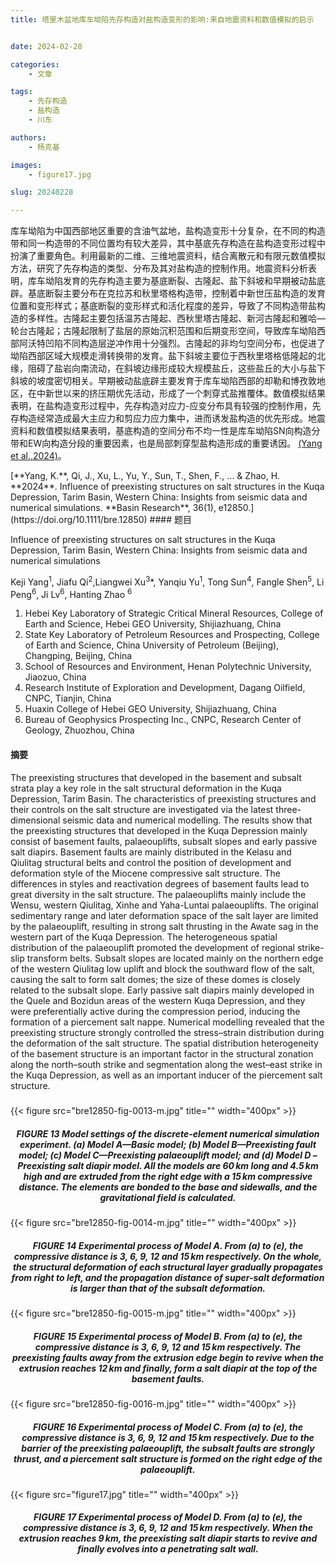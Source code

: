 ```yaml
---
title: 塔里木盆地库车坳陷先存构造对盐构造变形的影响:来自地震资料和数值模拟的启示


date: 2024-02-28

categories:
    - 文章

tags:
    - 先存构造
    - 盐构造
    - 川东

authors:
    - 杨克基

images:
    - figure17.jpg

slug: 20240228

---
```


库车坳陷为中国西部地区重要的含油气盆地，盐构造变形十分复杂，在不同的构造带和同一构造带的不同位置均有较大差异，其中基底先存构造在盐构造变形过程中扮演了重要角色。利用最新的二维、三维地震资料，结合离散元和有限元数值模拟方法，研究了先存构造的类型、分布及其对盐构造的控制作用。地震资料分析表明，库车坳陷发育的先存构造主要为基底断裂、古隆起、盐下斜坡和早期被动盐底辟。基底断裂主要分布在克拉苏和秋里塔格构造带，控制着中新世压盐构造的发育位置和变形样式；基底断裂的变形样式和活化程度的差异，导致了不同构造带盐构造的多样性。古隆起主要包括温苏古隆起、西秋里塔古隆起、新河古隆起和雅哈—轮台古隆起；古隆起限制了盐层的原始沉积范围和后期变形空间，导致库车坳陷西部阿沃特凹陷不同构造层逆冲作用十分强烈。古隆起的非均匀空间分布，也促进了坳陷西部区域大规模走滑转换带的发育。盐下斜坡主要位于西秋里塔格低隆起的北缘，阻碍了盐岩向南流动，在斜坡边缘形成较大规模盐丘，这些盐丘的大小与盐下斜坡的坡度密切相关。早期被动盐底辟主要发育于库车坳陷西部的却勒和博孜敦地区，在中新世以来的挤压期优先活动，形成了一个刺穿式盐推覆体。数值模拟结果表明，在盐构造变形过程中，先存构造对应力-应变分布具有较强的控制作用，先存构造经常造成最大主应力和剪应力应力集中，进而诱发盐构造的优先形成。地震资料和数值模拟结果表明，基底构造的空间分布不均一性是库车坳陷SN向构造分带和EW向构造分段的重要因素，也是局部刺穿型盐构造形成的重要诱因。 [(Yang et al.,2024)](#refer-yang2024)。



<div id="refer-yang2024"></div>[**Yang, K.**, Qi, J., Xu, L., Yu, Y., Sun, T., Shen, F., ... & Zhao, H. **2024**. Influence of preexisting structures on salt structures in the Kuqa Depression, Tarim Basin, Western China: Insights from seismic data and numerical simulations. **Basin Research**, 36(1), e12850.](https://doi.org/10.1111/bre.12850)
#### 题目

Influence of preexisting structures on salt structures in the Kuqa Depression, Tarim Basin, Western China: Insights from seismic data and numerical simulations

Keji Yang<sup>1</sup>, Jiafu Qi<sup>2</sup>,Liangwei Xu<sup>3</sup>*, Yanqiu Yu<sup>1</sup>, Tong Sun<sup>4</sup>, Fangle Shen<sup>5</sup>,
Li Peng<sup>6</sup>, Ji Lv<sup>6</sup>, Hanting Zhao <sup>6</sup>

1. Hebei Key Laboratory of Strategic Critical Mineral Resources, College
of Earth and Science, Hebei GEO University, Shijiazhuang, China
2. State Key Laboratory of Petroleum Resources and Prospecting, College of Earth and Science, China University of Petroleum (Beijing), Changping, Beijing, China
3. School of Resources and Environment, Henan Polytechnic University, Jiaozuo,
China
4. Research Institute of Exploration and Development, Dagang Oilfield, CNPC, Tianjin, China
5. Huaxin College of Hebei GEO University, Shijiazhuang, China
6. Bureau of Geophysics Prospecting Inc., CNPC, Research Center of Geology,  Zhuozhou, China


#### 摘要

The preexisting structures that developed in the basement and subsalt strata play a key role in the salt structural deformation in the Kuqa Depression, Tarim Basin. The characteristics of preexisting structures and their controls on the salt structure are investigated via the latest three-dimensional seismic data and numerical modelling. The results show that the preexisting structures that developed in the Kuqa Depression mainly consist of basement faults, palaeouplifts, subsalt slopes and early passive salt diapirs. Basement faults are mainly distributed in the Kelasu and Qiulitag structural belts and control the position of development and deformation style of the Miocene compressive salt structure. The differences in styles and reactivation degrees of basement faults lead to great diversity in the salt structure. The palaeouplifts mainly include the Wensu, western Qiulitag, Xinhe and Yaha-Luntai palaeouplifts. The original sedimentary range and later deformation space of the salt layer are limited by the palaeouplift, resulting in strong salt thrusting in the Awate sag in the western part of the Kuqa Depression. The heterogeneous spatial distribution of the palaeouplift promoted the development of regional strike-slip transform belts. Subsalt slopes are located mainly on the northern edge of the western Qiulitag low uplift and block the southward flow of the salt, causing the salt to form salt domes; the size of these domes is closely related to the subsalt slope. Early passive salt diapirs mainly developed in the Quele and Bozidun areas of the western Kuqa Depression, and they were preferentially active during the compression period, inducing the formation of a piercement salt nappe. Numerical modelling revealed that the preexisting structure strongly controlled the stress–strain distribution during the deformation of the salt structure. The spatial distribution heterogeneity of the basement structure is an important factor in the structural zonation along the north–south strike and segmentation along the west–east strike in the Kuqa Depression, as well as an important inducer of the piercement salt structure.


<h5> </h5>
{{< figure src="bre12850-fig-0013-m.jpg" title="" width="400px" >}}
<center><h5> FIGURE 13 Model settings of the discrete-element numerical simulation experiment. (a) Model A—Basic model; (b) Model B—Preexisting fault model; (c) Model C—Preexisting palaeouplift model; and (d) Model D – Preexisting salt diapir model. All the models are 60 km long and 4.5 km high and are extruded from the right edge with a 15 km compressive distance. The elements are bonded to the base and sidewalls, and the gravitational field is calculated. </h5></center>


<h5> </h5>
{{< figure src="bre12850-fig-0014-m.jpg" title="" width="400px" >}}
<center><h5> FIGURE 14 Experimental process of Model A. From (a) to (e), the compressive distance is 3, 6, 9, 12 and 15 km respectively. On the whole, the structural deformation of each structural layer gradually propagates from right to left, and the propagation distance of super-salt deformation is larger than that of the subsalt deformation. </h5></center>

<h5> </h5>
{{< figure src="bre12850-fig-0015-m.jpg" title="" width="400px" >}}
<center><h5> FIGURE 15 Experimental process of Model B. From (a) to (e), the compressive distance is 3, 6, 9, 12 and 15 km respectively. The preexisting faults away from the extrusion edge begin to revive when the extrusion reaches 12 km and finally, form a salt diapir at the top of the basement faults. </h5></center>

<h5> </h5>
{{< figure src="bre12850-fig-0016-m.jpg" title="" width="400px" >}}
<center><h5> FIGURE 16 Experimental process of Model C. From (a) to (e), the compressive distance is 3, 6, 9, 12 and 15 km respectively. Due to the barrier of the preexisting palaeouplift, the subsalt faults are strongly thrust, and a piercement salt structure is formed on the right edge of the palaeouplift. </h5></center>


<h5> </h5>
{{< figure src="figure17.jpg" title="" width="400px" >}}
<center><h5> FIGURE 17 Experimental process of Model D. From (a) to (e), the compressive distance is 3, 6, 9, 12 and 15 km respectively. When the extrusion reaches 9 km, the preexisting salt diapir starts to revive and finally evolves into a penetrating salt wall. </h5></center>
